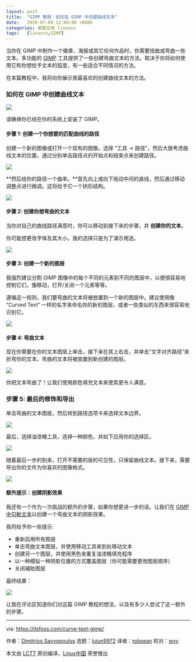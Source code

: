 ```yaml
---
layout: post
title:	"GIMP 教程：如何在 GIMP 中创建曲线文本"
date:	2020-07-09 12:09:00 +0800 
categories:	桌面应用 linuxcn 
tags:	[linuxcn,GIMP]
---
```



当你在 GIMP 中制作一个徽章、海报或其它任何作品时，你需要扭曲或弯曲一些文本。多功能的 [GIMP](https://www.gimp.org/) 工具提供了一些创建弯曲文本的方法。取决于你将如何使用它和你想给予文本的弧度，有一些适合不同情况的方法。


在本篇教程中，我将向你展示我最喜欢的创建曲线文本的方法。


### 如何在 GIMP 中创建曲线文本


![](/Asserts/Images/album/202007/09/121527qijobfbmz17j1bjq.jpg)


请确保你已经在你的系统上安装了 GIMP。


#### 步骤 1: 创建一个你想要的匹配曲线的路径


创建一个新的图像或打开一个现有的图像。选择 “工具 -> 路径”，然后大致考虑曲线文本的位置，通过分别单击路径点的开始点和结束点来创建路径。


![](/Asserts/Images/album/202007/09/121536vzz3hg51zm1tl1tt.png)


\*\*然后给你的路径一个曲率。\*\*首先向上或向下拖动中间的直线，然后通过移动调整点进行微调。这将给予它一个拱形结构。


![](/Asserts/Images/album/202007/09/121546b8ng23414o12ogoq.png)


#### 步骤 2: 创建你想弯曲的文本


当你对自己的曲线路径满意时，你可以移动到接下来的步骤，并 **创建你的文本**。


你可能想更改字体及其大小。我的选择只是为了演示用途。


![](/Asserts/Images/album/202007/09/121607p411chcnt77cn1l2.png)


#### 步骤 3: 创建一个新的图层


我强烈建议分割 GIMP 图像中的每个不同的元素到不同的图层中，以便很容易地控制它们，像移动，打开/关闭一个元素等等。


遵循这一规则，我们要弯曲的文本将被放置到一个新的图层中。建议使用像 “Curved Text” 一样的名字来命名你的新的图层，或者一些类似的东西来很容易地识别它。


![](/Asserts/Images/album/202007/09/121628q3nngmsvrm7fmtn9.png)


#### 步骤 4: 弯曲文本


现在你需要在你的文本图层上单击，接下来在其上右击，并单击“文字对齐路径”来折弯你的文本。弯曲的文本将被放置到新创建的图层。


![](/Asserts/Images/album/202007/09/121641wgxkgx5p2p2fngde.png)


你把文本弯曲了！让我们使用颜色填充文本来使其更令人满意。


### 步骤 5: 最后的修饰和导出


单击弯曲的文本图层，然后转到路径选项卡来选择文本边界。


![](/Asserts/Images/album/202007/09/121656itvwlpqw35vo44qo.png)


最后，选择油漆桶工具，选择一种颜色，并如下应用你的选择区。


![](/Asserts/Images/album/202007/09/121708dsbs4054pldfr3h9.png)


随着最后一步的到来，打开不需要的层的可见性，只保留曲线文本。接下来，需要导出你的文件为你喜欢的图像格式。


![](/Asserts/Images/album/202007/09/121723op2qqf3tw6ltzzg3.png)


#### 额外提示：创建阴影效果


我还有一个作为一次挑战的额外的步骤，如果你想更进一步的话。让我们在 [GIMP 中勾勒文本](https://itsfoss.com/gimp-text-outline/)以创建一个弯曲文本的阴影效果。


我将给予你一些提示:


* 重新启用所有图层
* 单击弯曲文本图层，并使用移动工具来到处移动文本
* 创建另一个图层，并使用黑色来重复油漆桶填充程序
* 以一种模拟一种阴影位置的方式覆盖图层（你可能需要更改图层顺序）
* 关闭辅助图层


最终结果：


![](/Asserts/Images/album/202007/09/121732wq0i8l5q5ciiclyd.jpg)


让我在评论区知道你们对这篇 GIMP 教程的想法，以及有多少人尝试了这一额外的步骤。




---


via: <https://itsfoss.com/curve-text-gimp/>


作者：[Dimitrios Savvopoulos](https://itsfoss.com/author/dimitrios/) 选题：[lujun9972](https://github.com/lujun9972) 译者：[robsean](https://github.com/robsean) 校对：[wxy](https://github.com/wxy)


本文由 [LCTT](https://github.com/LCTT/TranslateProject) 原创编译，[Linux中国](https://linux.cn/) 荣誉推出
